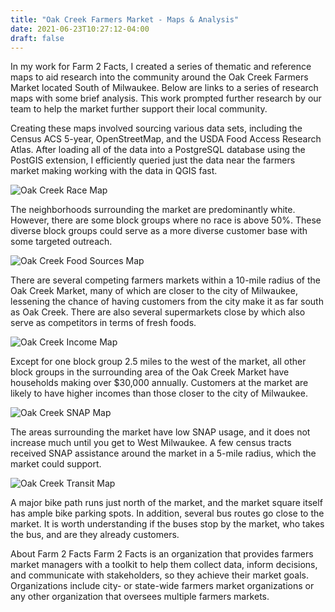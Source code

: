 ```yaml
---
title: "Oak Creek Farmers Market - Maps & Analysis"
date: 2021-06-23T10:27:12-04:00
draft: false
---
```


In my work for Farm 2 Facts, I created a series of thematic and reference maps to aid research into the community around the Oak Creek Farmers Market located South of Milwaukee. Below are links to a series of research maps with some brief analysis. This work prompted further research by our team to help the market further support their local community.

Creating these maps involved sourcing various data sets, including the Census ACS 5-year, OpenStreetMap, and the USDA Food Access Research Atlas. After loading all of the data into a PostgreSQL database using the PostGIS extension, I efficiently queried just the data near the farmers market making working with the data in QGIS fast.

![Oak Creek Race Map](/img/oakcreek/oak_creek_race.png)

The neighborhoods surrounding the market are predominantly white. However, there are some block groups where no race is above 50%. These diverse block groups could serve as a more diverse customer base with some targeted outreach.

![Oak Creek Food Sources Map](/img/oakcreek/oak_creek_food_sources.png)

There are several competing farmers markets within a 10-mile radius of the Oak Creek Market, many of which are closer to the city of Milwaukee, lessening the chance of having customers from the city make it as far south as Oak Creek. There are also several supermarkets close by which also serve as competitors in terms of fresh foods.

![Oak Creek Income Map](/img/oakcreek/oak_creek_income.png)

Except for one block group 2.5 miles to the west of the market, all other block groups in the surrounding area of the Oak Creek Market have households making over $30,000 annually. Customers at the market are likely to have higher incomes than those closer to the city of Milwaukee.

![Oak Creek SNAP Map](/img/oakcreek/oak_creek_snap.png)

The areas surrounding the market have low SNAP usage, and it does not increase much until you get to West Milwaukee. A few census tracts received SNAP assistance around the market in a 5-mile radius, which the market could support.

![Oak Creek Transit Map](/img/oakcreek/oak_creek_transit.png)

A major bike path runs just north of the market, and the market square itself has ample bike parking spots. In addition, several bus routes go close to the market. It is worth understanding if the buses stop by the market, who takes the bus, and are they already customers.



About Farm 2 Facts
Farm 2 Facts is an organization that provides farmers market managers with a toolkit to help them collect data, inform decisions, and communicate with stakeholders, so they achieve their market goals. Organizations include city- or state-wide farmers market organizations or any other organization that oversees multiple farmers markets.

